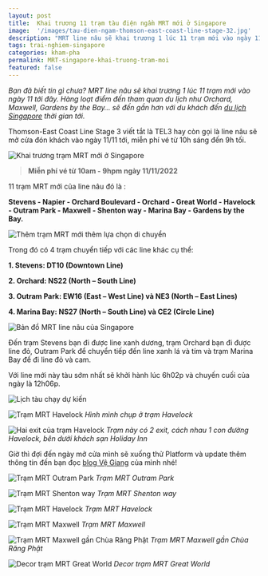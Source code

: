 ```yaml
---
layout: post
title:  Khai trương 11 trạm tàu điện ngầm MRT mới ở Singapore 
image:  '/images/tau-dien-ngam-thomson-east-coast-line-stage-32.jpg'
description: "MRT line nâu sẽ khai trương 1 lúc 11 trạm mới vào ngày 11 tới đây. Hàng loạt điểm đến tham quan du lịch như Orchard, Maxwell, Gardens by the Bay… sẽ đến gần hơn với du khách đến du lịch Singapore thời gian tới"
tags: trai-nghiem-singapore
categories: kham-pha
permalink: MRT-singapore-khai-truong-tram-moi
featured: false
---
```

_Bạn đã biết tin gì chưa? MRT line nâu sẽ khai trương 1 lúc 11 trạm mới vào ngày 11 tới đây. Hàng loạt điểm đến tham quan du lịch như Orchard, Maxwell, Gardens by the Bay… sẽ đến gần hơn với du khách đến [du lịch Singapore](https://vegiang.com/tag/trai-nghiem-singapore) thời gian tới._

Thomson-East Coast Line Stage 3 viết tắt là TEL3 hay còn gọi là line nâu sẽ mở cửa đón khách vào ngày 11/11 tới, miễn phí vé từ 10h sáng đến 9h tối.

![Khai trương trạm MRT mới ở Singapore](/images/tau-dien-ngam-thomson-east-coast-line-stage-37.jpg)

> **Miễn phí vé từ 10am - 9hpm ngày 11/11/2022**

11 trạm MRT mới của line nâu đó là : 

**Stevens - Napier - Orchard Boulevard - Orchard - Great World - Havelock - Outram Park - Maxwell - Shenton way - Marina Bay - Gardens by the Bay.**

![Thêm trạm MRT mới thêm lựa chọn di chuyển](/images/tau-dien-ngam-thomson-east-coast-line-stage-33.jpg)

Trong đó có 4 trạm chuyển tiếp với các line khác cụ thể:

**1. Stevens: DT10 (Downtown Line)**

**2. Orchard: NS22 (North – South Line)**

**3. Outram Park: EW16 (East – West Line) và NE3 (North – East Lines)**

**4. Marina Bay: NS27 (North – South Line) và CE2 (Circle Line)**

![Bản đồ MRT line nâu của Singapore](/images/tau-dien-ngam-thomson-east-coast-line-stage-36.jpg)

Đến trạm Stevens bạn đi được line xanh dương, trạm Orchard bạn đi được line đỏ, Outram Park để chuyển tiếp đến line xanh lá và tím và trạm Marina Bay để đi line đỏ và cam.

Với line mới này tàu sớm nhất sẽ khởi hành lúc 6h02p và chuyến cuối của ngày là 12h06p.

![Lịch tàu chạy dự kiến](/images/tau-dien-ngam-thomson-east-coast-line-stage-35.jpg)

![Trạm MRT Havelock](/images/tau-dien-ngam-thomson-east-coast-line-stage-34.jpg)
_Hình mình chụp ở trạm Havelock_

![Hai exit của trạm Havelock](/images/tau-dien-ngam-thomson-east-coast-line-stage-31.jpg)
_Trạm này có 2 exit, cách nhau 1 con đường Havelock, bên dưới khách sạn Holiday Inn_

Giờ thì đợi đến ngày mở cửa mình sẽ xuống thử Platform và update thêm thông tin đến bạn đọc [blog Vệ Giang](https://vegiang.com/) của mình nhé!

![Trạm MRT Outram Park](/images/Outram-Park-MRT.jpg)
_Trạm MRT Outram Park_

![Trạm MRT Shenton way](/images/Shenton-way-MRT.jpg)
_Trạm MRT Shenton way_

![Trạm MRT Havelock](/images/tram-MRT-havelock.jpg)
_Trạm MRT Havelock_

![Trạm MRT Maxwell](/images/tram-MRT-maxwell.jpg)
_Trạm MRT Maxwell_

![Trạm MRT Maxwell gần Chùa Răng Phật](/images/tram-MRT-Maxwell-gan-chua-rang-phat.jpg)
_Trạm MRT Maxwell gần Chùa Răng Phật_

![Decor trạm MRT Great World](/images/decor-tram-MRT-great-world.jpg)
_Decor trạm MRT Great World_



